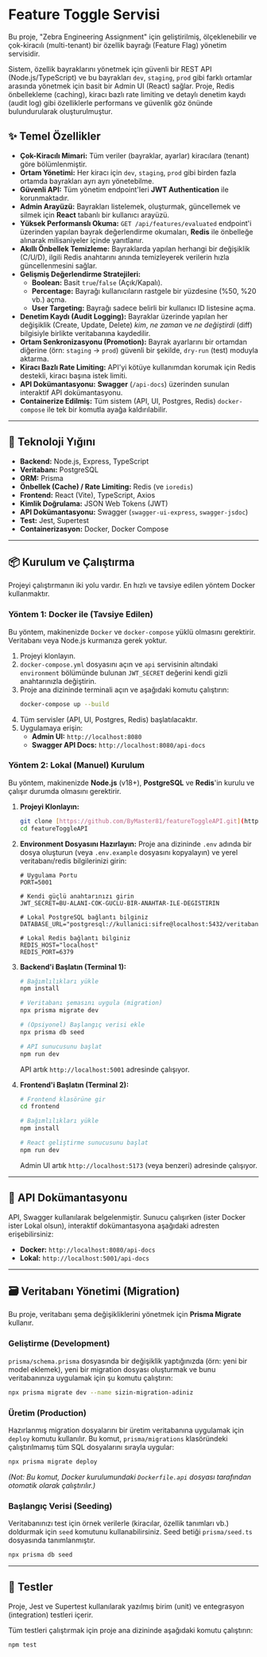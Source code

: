 # Feature Toggle Servisi

Bu proje, "Zebra Engineering Assignment" için geliştirilmiş, ölçeklenebilir ve çok-kiracılı (multi-tenant) bir özellik bayrağı (Feature Flag) yönetim servisidir.

Sistem, özellik bayraklarını yönetmek için güvenli bir REST API (Node.js/TypeScript) ve bu bayrakları `dev`, `staging`, `prod` gibi farklı ortamlar arasında yönetmek için basit bir Admin UI (React) sağlar. Proje, Redis önbellekleme (caching), kiracı bazlı rate limiting ve detaylı denetim kaydı (audit log) gibi özelliklerle performans ve güvenlik göz önünde bulundurularak oluşturulmuştur.

## ✨ Temel Özellikler

* **Çok-Kiracılı Mimari:** Tüm veriler (bayraklar, ayarlar) kiracılara (tenant) göre bölümlenmiştir.
* **Ortam Yönetimi:** Her kiracı için `dev`, `staging`, `prod` gibi birden fazla ortamda bayrakları ayrı ayrı yönetebilme.
* **Güvenli API:** Tüm yönetim endpoint'leri **JWT Authentication** ile korunmaktadır.
* **Admin Arayüzü:** Bayrakları listelemek, oluşturmak, güncellemek ve silmek için **React** tabanlı bir kullanıcı arayüzü.
* **Yüksek Performanslı Okuma:** `GET /api/features/evaluated` endpoint'i üzerinden yapılan bayrak değerlendirme okumaları, **Redis** ile önbelleğe alınarak milisaniyeler içinde yanıtlanır.
* **Akıllı Önbellek Temizleme:** Bayraklarda yapılan herhangi bir değişiklik (C/U/D), ilgili Redis anahtarını anında temizleyerek verilerin hızla güncellenmesini sağlar.
* **Gelişmiş Değerlendirme Stratejileri:**
    * **Boolean:** Basit `true`/`false` (Açık/Kapalı).
    * **Percentage:** Bayrağı kullanıcıların rastgele bir yüzdesine (%50, %20 vb.) açma.
    * **User Targeting:** Bayrağı sadece belirli bir kullanıcı ID listesine açma.
* **Denetim Kaydı (Audit Logging):** Bayraklar üzerinde yapılan her değişiklik (Create, Update, Delete) *kim*, *ne zaman* ve *ne değiştirdi* (diff) bilgisiyle birlikte veritabanına kaydedilir.
* **Ortam Senkronizasyonu (Promotion):** Bayrak ayarlarını bir ortamdan diğerine (örn: `staging` -> `prod`) güvenli bir şekilde, `dry-run` (test) moduyla aktarma.
* **Kiracı Bazlı Rate Limiting:** API'yi kötüye kullanımdan korumak için Redis destekli, kiracı başına istek limiti.
* **API Dokümantasyonu:** **Swagger** (`/api-docs`) üzerinden sunulan interaktif API dokümantasyonu.
* **Containerize Edilmiş:** Tüm sistem (API, UI, Postgres, Redis) `docker-compose` ile tek bir komutla ayağa kaldırılabilir.

---

## 🚀 Teknoloji Yığını

* **Backend:** Node.js, Express, TypeScript
* **Veritabanı:** PostgreSQL
* **ORM:** Prisma
* **Önbellek (Cache) / Rate Limiting:** Redis (ve `ioredis`)
* **Frontend:** React (Vite), TypeScript, Axios
* **Kimlik Doğrulama:** JSON Web Tokens (JWT)
* **API Dokümantasyonu:** Swagger (`swagger-ui-express`, `swagger-jsdoc`)
* **Test:** Jest, Supertest
* **Containerizasyon:** Docker, Docker Compose

---

## 📦 Kurulum ve Çalıştırma

Projeyi çalıştırmanın iki yolu vardır. En hızlı ve tavsiye edilen yöntem Docker kullanmaktır.

### Yöntem 1: Docker ile (Tavsiye Edilen)

Bu yöntem, makinenizde `Docker` ve `docker-compose` yüklü olmasını gerektirir. Veritabanı veya Node.js kurmanıza gerek yoktur.

1.  Projeyi klonlayın.
2.  `docker-compose.yml` dosyasını açın ve `api` servisinin altındaki `environment` bölümünde bulunan `JWT_SECRET` değerini kendi gizli anahtarınızla değiştirin.
3.  Proje ana dizininde terminali açın ve aşağıdaki komutu çalıştırın:
    ```bash
    docker-compose up --build
    ```
4.  Tüm servisler (API, UI, Postgres, Redis) başlatılacaktır.
5.  Uygulamaya erişin:
    * **Admin UI:** `http://localhost:8080`
    * **Swagger API Docs:** `http://localhost:8080/api-docs`

### Yöntem 2: Lokal (Manuel) Kurulum

Bu yöntem, makinenizde **Node.js** (v18+), **PostgreSQL** ve **Redis**'in kurulu ve çalışır durumda olmasını gerektirir.

1.  **Projeyi Klonlayın:**
    ```bash
    git clone [https://github.com/ByMaster81/featureToggleAPI.git](https://github.com/ByMaster81/featureToggleAPI.git)
    cd featureToggleAPI
    ```

2.  **Environment Dosyasını Hazırlayın:**
    Proje ana dizininde `.env` adında bir dosya oluşturun (veya `.env.example` dosyasını kopyalayın) ve yerel veritabanı/redis bilgilerinizi girin:
    ```.env
    # Uygulama Portu
    PORT=5001
    
    # Kendi güçlü anahtarınızı girin
    JWT_SECRET=BU-ALANI-COK-GUCLU-BIR-ANAHTAR-ILE-DEGISTIRIN
    
    # Lokal PostgreSQL bağlantı bilginiz
    DATABASE_URL="postgresql://kullanici:sifre@localhost:5432/veritabani_adi"
    
    # Lokal Redis bağlantı bilginiz
    REDIS_HOST="localhost"
    REDIS_PORT=6379
    ```

3.  **Backend'i Başlatın (Terminal 1):**
    ```bash
    # Bağımlılıkları yükle
    npm install
    
    # Veritabanı şemasını uygula (migration)
    npx prisma migrate dev
    
    # (Opsiyonel) Başlangıç verisi ekle
    npx prisma db seed
    
    # API sunucusunu başlat
    npm run dev
    ```
    API artık `http://localhost:5001` adresinde çalışıyor.

4.  **Frontend'i Başlatın (Terminal 2):**
    ```bash
    # Frontend klasörüne gir
    cd frontend
    
    # Bağımlılıkları yükle
    npm install
    
    # React geliştirme sunucusunu başlat
    npm run dev
    ```
    Admin UI artık `http://localhost:5173` (veya benzeri) adresinde çalışıyor.

---

## 📖 API Dokümantasyonu

API, Swagger kullanılarak belgelenmiştir. Sunucu çalışırken (ister Docker ister Lokal olsun), interaktif dokümantasyona aşağıdaki adresten erişebilirsiniz:

* **Docker:** `http://localhost:8080/api-docs`
* **Lokal:** `http://localhost:5001/api-docs`

---

## 🗃️ Veritabanı Yönetimi (Migration)

Bu proje, veritabanı şema değişikliklerini yönetmek için **Prisma Migrate** kullanır.

### Geliştirme (Development)

`prisma/schema.prisma` dosyasında bir değişiklik yaptığınızda (örn: yeni bir model eklemek), yeni bir migration dosyası oluşturmak ve bunu veritabanınıza uygulamak için şu komutu çalıştırın:

```bash
npx prisma migrate dev --name sizin-migration-adiniz
```

### Üretim (Production)

Hazırlanmış migration dosyalarını bir üretim veritabanına uygulamak için `deploy` komutu kullanılır. Bu komut, `prisma/migrations` klasöründeki çalıştırılmamış tüm SQL dosyalarını sırayla uygular:

```bash
npx prisma migrate deploy
```
*(Not: Bu komut, Docker kurulumundaki `Dockerfile.api` dosyası tarafından otomatik olarak çalıştırılır.)*

### Başlangıç Verisi (Seeding)

Veritabanınızı test için örnek verilerle (kiracılar, özellik tanımları vb.) doldurmak için `seed` komutunu kullanabilirsiniz. Seed betiği `prisma/seed.ts` dosyasında tanımlanmıştır.

```bash
npx prisma db seed
```

---

## 🧪 Testler

Proje, Jest ve Supertest kullanılarak yazılmış birim (unit) ve entegrasyon (integration) testleri içerir.

Tüm testleri çalıştırmak için proje ana dizininde aşağıdaki komutu çalıştırın:

```bash
npm test
```